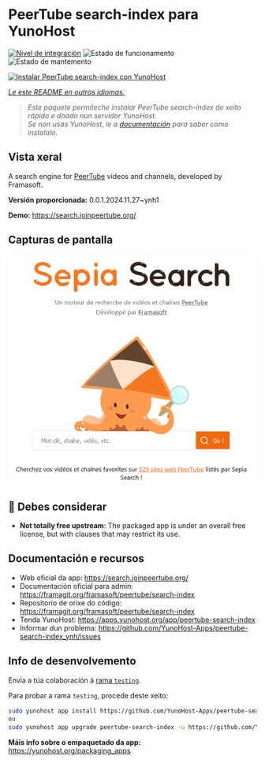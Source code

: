 <!--
NOTA: Este README foi creado automáticamente por <https://github.com/YunoHost/apps/tree/master/tools/readme_generator>
NON debe editarse manualmente.
-->

# PeerTube search-index para YunoHost

[![Nivel de integración](https://apps.yunohost.org/badge/integration/peertube-search-index)](https://ci-apps.yunohost.org/ci/apps/peertube-search-index/)
![Estado de funcionamento](https://apps.yunohost.org/badge/state/peertube-search-index)
![Estado de mantemento](https://apps.yunohost.org/badge/maintained/peertube-search-index)

[![Instalar PeerTube search-index con YunoHost](https://install-app.yunohost.org/install-with-yunohost.svg)](https://install-app.yunohost.org/?app=peertube-search-index)

*[Le este README en outros idiomas.](./ALL_README.md)*

> *Este paquete permíteche instalar PeerTube search-index de xeito rápido e doado nun servidor YunoHost.*  
> *Se non usas YunoHost, le a [documentación](https://yunohost.org/install) para saber como instalalo.*

## Vista xeral

A search engine for [PeerTube](https://joinpeertube.org/) videos and channels, developed by Framasoft.


**Versión proporcionada:** 0.0.1.2024.11.27~ynh1

**Demo:** <https://search.joinpeertube.org/>

## Capturas de pantalla

![Captura de pantalla de PeerTube search-index](./doc/screenshots/sepia-search-screenshot.png)

## :red_circle: Debes considerar

- **Not totally free upstream**: The packaged app is under an overall free license, but with clauses that may restrict its use.

## Documentación e recursos

- Web oficial da app: <https://search.joinpeertube.org/>
- Documentación oficial para admin: <https://framagit.org/framasoft/peertube/search-index>
- Repositorio de orixe do código: <https://framagit.org/framasoft/peertube/search-index>
- Tenda YunoHost: <https://apps.yunohost.org/app/peertube-search-index>
- Informar dun problema: <https://github.com/YunoHost-Apps/peertube-search-index_ynh/issues>

## Info de desenvolvemento

Envía a túa colaboración á [rama `testing`](https://github.com/YunoHost-Apps/peertube-search-index_ynh/tree/testing).

Para probar a rama `testing`, procede deste xeito:

```bash
sudo yunohost app install https://github.com/YunoHost-Apps/peertube-search-index_ynh/tree/testing --debug
ou
sudo yunohost app upgrade peertube-search-index -u https://github.com/YunoHost-Apps/peertube-search-index_ynh/tree/testing --debug
```

**Máis info sobre o empaquetado da app:** <https://yunohost.org/packaging_apps>
